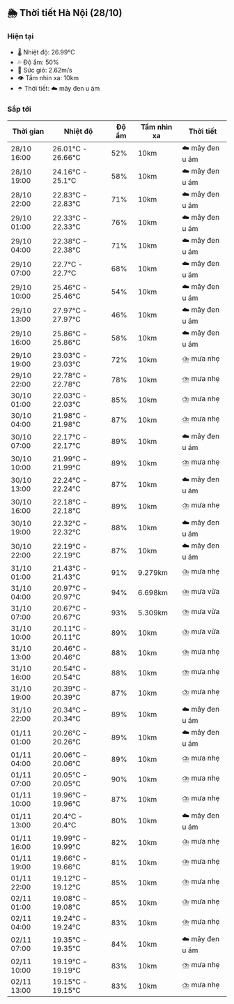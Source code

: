 ## 🌦️ Thời tiết Hà Nội (28/10)

### Hiện tại

- 🌡️ Nhiệt độ: 26.99℃
- 💦 Độ ẩm: 50%
- 💨 Sức gió: 2.62m/s
- 👁️ Tầm nhìn xa: 10km
- ☂️ Thời tiết: ☁️ mây đen u ám

### Sắp tới

| Thời gian | Nhiệt độ | Độ ẩm | Tầm nhìn xa | Thời tiết |
| --- | --- | --- | --- | --- |
| 28/10 16:00 | 26.01℃ - 26.66℃ | 52% | 10km | ☁️ mây đen u ám |
| 28/10 19:00 | 24.16℃ - 25.1℃ | 58% | 10km | ☁️ mây đen u ám |
| 28/10 22:00 | 22.83℃ - 22.83℃ | 71% | 10km | ☁️ mây đen u ám |
| 29/10 01:00 | 22.33℃ - 22.33℃ | 76% | 10km | ☁️ mây đen u ám |
| 29/10 04:00 | 22.38℃ - 22.38℃ | 71% | 10km | ☁️ mây đen u ám |
| 29/10 07:00 | 22.7℃ - 22.7℃ | 68% | 10km | ☁️ mây đen u ám |
| 29/10 10:00 | 25.46℃ - 25.46℃ | 54% | 10km | ☁️ mây đen u ám |
| 29/10 13:00 | 27.97℃ - 27.97℃ | 46% | 10km | ☁️ mây đen u ám |
| 29/10 16:00 | 25.86℃ - 25.86℃ | 58% | 10km | ☁️ mây đen u ám |
| 29/10 19:00 | 23.03℃ - 23.03℃ | 72% | 10km | ⛈️ mưa nhẹ |
| 29/10 22:00 | 22.78℃ - 22.78℃ | 78% | 10km | ⛈️ mưa nhẹ |
| 30/10 01:00 | 22.03℃ - 22.03℃ | 85% | 10km | ⛈️ mưa nhẹ |
| 30/10 04:00 | 21.98℃ - 21.98℃ | 87% | 10km | ⛈️ mưa nhẹ |
| 30/10 07:00 | 22.17℃ - 22.17℃ | 89% | 10km | ☁️ mây đen u ám |
| 30/10 10:00 | 21.99℃ - 21.99℃ | 89% | 10km | ⛈️ mưa nhẹ |
| 30/10 13:00 | 22.24℃ - 22.24℃ | 87% | 10km | ☁️ mây đen u ám |
| 30/10 16:00 | 22.18℃ - 22.18℃ | 89% | 10km | ⛈️ mưa nhẹ |
| 30/10 19:00 | 22.32℃ - 22.32℃ | 88% | 10km | ☁️ mây đen u ám |
| 30/10 22:00 | 22.19℃ - 22.19℃ | 87% | 10km | ☁️ mây đen u ám |
| 31/10 01:00 | 21.43℃ - 21.43℃ | 91% | 9.279km | ⛈️ mưa nhẹ |
| 31/10 04:00 | 20.97℃ - 20.97℃ | 94% | 6.698km | ⛈️ mưa vừa |
| 31/10 07:00 | 20.67℃ - 20.67℃ | 93% | 5.309km | ⛈️ mưa vừa |
| 31/10 10:00 | 20.11℃ - 20.11℃ | 89% | 10km | ⛈️ mưa vừa |
| 31/10 13:00 | 20.46℃ - 20.46℃ | 88% | 10km | ⛈️ mưa nhẹ |
| 31/10 16:00 | 20.54℃ - 20.54℃ | 88% | 10km | ⛈️ mưa nhẹ |
| 31/10 19:00 | 20.39℃ - 20.39℃ | 87% | 10km | ⛈️ mưa nhẹ |
| 31/10 22:00 | 20.34℃ - 20.34℃ | 89% | 10km | ☁️ mây đen u ám |
| 01/11 01:00 | 20.26℃ - 20.26℃ | 89% | 10km | ☁️ mây đen u ám |
| 01/11 04:00 | 20.06℃ - 20.06℃ | 89% | 10km | ⛈️ mưa nhẹ |
| 01/11 07:00 | 20.05℃ - 20.05℃ | 90% | 10km | ⛈️ mưa nhẹ |
| 01/11 10:00 | 19.96℃ - 19.96℃ | 87% | 10km | ⛈️ mưa nhẹ |
| 01/11 13:00 | 20.4℃ - 20.4℃ | 80% | 10km | ☁️ mây đen u ám |
| 01/11 16:00 | 19.99℃ - 19.99℃ | 82% | 10km | ⛈️ mưa nhẹ |
| 01/11 19:00 | 19.66℃ - 19.66℃ | 81% | 10km | ⛈️ mưa nhẹ |
| 01/11 22:00 | 19.12℃ - 19.12℃ | 85% | 10km | ⛈️ mưa nhẹ |
| 02/11 01:00 | 19.08℃ - 19.08℃ | 85% | 10km | ⛈️ mưa nhẹ |
| 02/11 04:00 | 19.24℃ - 19.24℃ | 83% | 10km | ⛈️ mưa nhẹ |
| 02/11 07:00 | 19.35℃ - 19.35℃ | 84% | 10km | ☁️ mây đen u ám |
| 02/11 10:00 | 19.19℃ - 19.19℃ | 83% | 10km | ⛈️ mưa nhẹ |
| 02/11 13:00 | 19.15℃ - 19.15℃ | 83% | 10km | ⛈️ mưa nhẹ |
